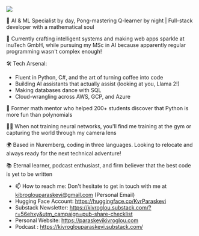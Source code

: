 ![](https://komarev.com/ghpvc/?username=Paraskevi-Kivroglou)

🤖 AI & ML Specialist by day, Pong-mastering Q-learner by night | Full-stack developer with a mathematical soul

🎯 Currently crafting intelligent systems and making web apps sparkle at inuTech GmbH, while pursuing my MSc in AI because apparently regular programming wasn't complex enough! 

🛠️ Tech Arsenal:
- Fluent in Python, C#, and the art of turning coffee into code
- Building AI assistants that actually assist (looking at you, Llama 2!)
- Making databases dance with SQL
- Cloud-wrangling across AWS, GCP, and Azure

🧮 Former math mentor who helped 200+ students discover that Python is more fun than polynomials

🏋️‍♀️ When not training neural networks, you'll find me training at the gym or capturing the world through my camera lens

🌍 Based in Nuremberg, coding in three languages. Looking to relocate and always ready for the next technical adventure!

📚 Eternal learner, podcast enthusiast, and firm believer that the best code is yet to be written
- 📫 How to reach me: Don't hesitate to get in touch with me at kibroglouparaskevi@gmail.com (Personal Email)
- Hugging Face Account: https://huggingface.co/KvrParaskevi
- Substack Newsletter: https://kivroglou.substack.com/?r=56ehxy&utm_campaign=pub-share-checklist
- Personal Website: https://paraskevikivroglou.com
- Podcast : https://kivroglouparaskevi.substack.com/
<!---
Paraskevi-KIvroglou/Paraskevi-KIvroglou is a ✨ special ✨ repository because its `README.md` (this file) appears on your GitHub profile.
You can click the Preview link to take a look at your changes.
--->
